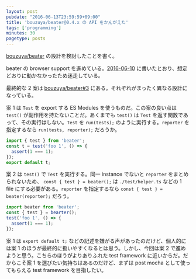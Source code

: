```yaml
---
layout: post
pubdate: "2016-06-13T23:59:59+09:00"
title: 'bouzuya/beater@0.4.x の API をかんがえた'
tags: ['programming']
minutes: 30
pagetype: posts
---
```

[bouzuya/beater][] の設計を検討したことを書く。

beater の browser support を進めている。[2016-06-10][] に書いたとおり、想定どおりに動かなかったため迷走している。

最終的な 2 案は [bouzuya/beater#3](https://github.com/bouzuya/beater/issues/3) にある。それぞれがまったく異なる設計になっている。

案 1 は `Test` を export する ES Modules を使うものだ。この案の良い点は `test()` が副作用を持たないことだ。あくまでも `test()` は `Test` を返す関数であって、その実行はしない。`Test` を `run(tests);` のように実行する。`reporter` を指定するなら `run(tests, reporter);` だろうか。

```js
import { test } from 'beater';
const t = test('foo 1', () => {
  assert(1 === 1);
});
export default t;
```

案 2 は `test()` で `Test` を実行する。同一 instance でないと `reporter` をまとめられないため、 `const { test } = beater();` は `./test/helper.ts` などの 1 file にする必要がある。`reporter` を指定するなら `const { test } = beater(reporter);` だろう。

```js
import beater from 'beater';
const { test } = bearter();
test('foo 1', () => {
  assert(1 === 1);
});
```

案 1 は `export default t;` などの記述を嫌がる声があったのだけど、個人的には案 1 のほうが最終的に扱いやすくなるとは思う。しかし、今回は案 2 で進めようと思う。こちらのほうがよりありふれた test framework に近いからだ。だからこそ案 1 を選びたい気持ちはあるのだけど、まずは post mocha として使ってもらえる test framework を目指したい。

[2016-06-10]: http://blog.bouzuya.net/2016/06/10/
[bouzuya/beater]: https://github.com/bouzuya/beater
